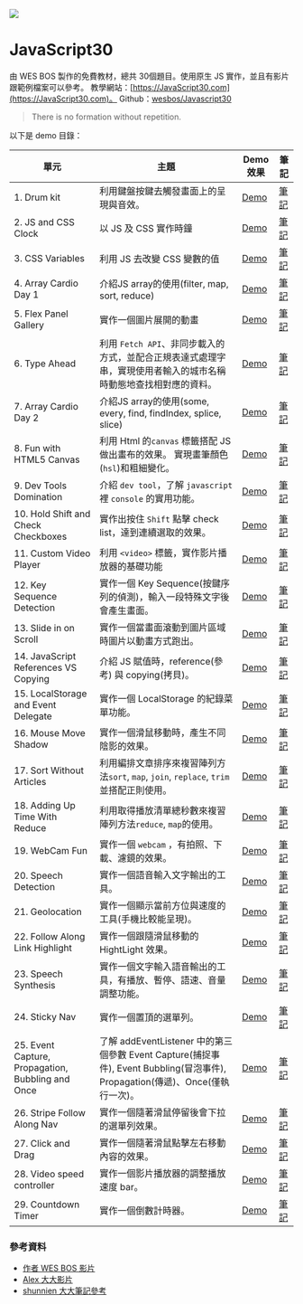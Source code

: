 ﻿![](https://javascript30.com/images/JS3-social-share.png)

# JavaScript30


由 WES BOS 製作的免費教材，總共 30個題目。使用原生 JS 實作，並且有影片跟範例檔案可以參考。
教學網站：[https://JavaScript30.com](https://JavaScript30.com)。
Github：[wesbos/Javascript30](https://github.com/wesbos/JavaScript30)

> There is no formation without repetition.

以下是 demo 目錄：

| 單元                                              | 主題                                                                                                                          | Demo效果                                                                                                                | 筆記                                                                                                                                        |
| ------------------------------------------------- | ----------------------------------------------------------------------------------------------------------------------------- | ----------------------------------------------------------------------------------------------------------------------- | ------------------------------------------------------------------------------------------------------------------------------------------- |
| 1. Drum kit                                       | 利用鍵盤按鍵去觸發畫面上的呈現與音效。                                                                                        | [Demo](https://hazelhsieh.github.io/JavaScript30/01%20-%20JavaScript%20Drum%20Kit/)                                     | [筆記](https://github.com/HazelHsieh/JavaScript30/tree/main/01%20-%20JavaScript%20Drum%20Kit/README.md)                                     |
| 2. JS and CSS Clock                               | 以 JS 及 CSS 實作時鐘                                                                                                         | [Demo](https://hazelhsieh.github.io/JavaScript30/02%20-%20JS%20and%20CSS%20Clock/)                                      | [筆記](https://github.com/HazelHsieh/JavaScript30/blob/main/02%20-%20JS%20and%20CSS%20Clock/README.md)                                      |
| 3. CSS Variables                                  | 利用 JS 去改變 CSS 變數的值                                                                                                   | [Demo](https://hazelhsieh.github.io/JavaScript30/03%20-%20CSS%20Variables/)                                             | [筆記](https://github.com/HazelHsieh/JavaScript30/tree/main/03%20-%20CSS%20Variables/README.md)                                             |
| 4. Array Cardio Day 1                             | 介紹JS array的使用(filter, map, sort, reduce)                                                                                 | [Demo](https://hazelhsieh.github.io/JavaScript30/04%20-%20Array%20Cardio%20Day%201/)                                    | [筆記](https://github.com/HazelHsieh/JavaScript30/tree/main/04%20-%20Array%20Cardio%20Day%201/README.md)                                    |
| 5. Flex Panel Gallery                             | 實作一個圖片展開的動畫                                                                                                        | [Demo](https://hazelhsieh.github.io/JavaScript30/05%20-%20Flex%20Panel%20Gallery/)                                      | [筆記](https://github.com/HazelHsieh/JavaScript30/tree/main/05%20-%20Flex%20Panel%20Gallery/README.md)                                      |
| 6. Type Ahead                                     | 利用 `Fetch API`、非同步載入的方式，並配合正規表達式處理字串，實現使用者輸入的城市名稱時動態地查找相對應的資料。              | [Demo](https://hazelhsieh.github.io/JavaScript30/06%20-%20Type%20Ahead/)                                                | [筆記](https://github.com/HazelHsieh/JavaScript30/tree/main/06%20-%20Type%20Ahead/README.md)                                                |
| 7. Array Cardio Day 2                             | 介紹JS array的使用(some, every, find, findIndex, splice, slice)                                                               | [Demo](https://hazelhsieh.github.io/JavaScript30/07%20-%20Array%20Cardio%20Day%202/)                                    | [筆記](https://github.com/HazelHsieh/JavaScript30/tree/main/07%20-%20Array%20Cardio%20Day%202/README.md)                                    |
| 8. Fun with HTML5 Canvas                          | 利用 Html 的`canvas` 標籤搭配 JS 做出畫布的效果。 實現畫筆顏色(`hsl`)和粗細變化。                                             | [Demo](https://hazelhsieh.github.io/JavaScript30/08%20-%20Fun%20with%20HTML5%20Canvas/)                                 | [筆記](https://github.com/HazelHsieh/JavaScript30/tree/main/08%20-%20Fun%**20with**%20HTML5%20Canvas/README.md)                             |
| 9. Dev Tools Domination                           | 介紹 `dev tool`，了解 `javascript` 裡 `console` 的實用功能。                                                                  | [Demo](https://hazelhsieh.github.io/JavaScript30/09%20-%20Dev%20Tools%20Domination/)                                    | [筆記](https://github.com/HazelHsieh/JavaScript30/tree/main/09%20-%20Dev%20Tools%20Domination/README.md)                                    |
| 10. Hold Shift and Check Checkboxes               | 實作出按住 `Shift` 點擊 check list，達到連續選取的效果。                                                                      | [Demo](https://hazelhsieh.github.io/JavaScript30/10%20-%20Hold%20Shift%20and%20Check%20Checkboxes/)                     | [筆記](https://github.com/HazelHsieh/JavaScript30/tree/main/10%20-%20Hold%20Shift%20and%20Check%20Checkboxes/README.md)                     |
| 11. Custom Video Player                           | 利用 `<video>` 標籤，實作影片播放器的基礎功能                                                                                 | [Demo](https://hazelhsieh.github.io/JavaScript30/11%20-%20Custom%20Video%20Player/)                                     | [筆記](https://github.com/HazelHsieh/JavaScript30/tree/main/11%20-%20Custom%20Video%20Player/README.md)                                     |
| 12. Key Sequence Detection                        | 實作一個 Key Sequence(按鍵序列的偵測)，輸入一段特殊文字後會產生畫面。                                                         | [Demo](https://hazelhsieh.github.io/JavaScript30/12%20-%20Key%20Sequence%20Detection/)                                  | [筆記](https://github.com/HazelHsieh/JavaScript30/tree/main/12%20-%20Key%20Sequence%20Detection/README.md)                                  |
| 13. Slide in on Scroll                            | 實作一個當畫面滾動到圖片區域時圖片以動畫方式跑出。                                                                            | [Demo](https://hazelhsieh.github.io/JavaScript30/13%20-%20Slide%20in%20on%20Scroll/)                                    | [筆記](https://github.com/HazelHsieh/JavaScript30/tree/main/13%20-%20Slide%20in%20on%20Scroll/README.md)                                    |
| 14. JavaScript References VS Copying              | 介紹 JS 賦值時，reference(參考) 與 copying(拷貝)。                                                                            | [Demo](https://hazelhsieh.github.io/JavaScript30/14%20-%20JavaScript%20References%20VS%20Copying/)                      | [筆記](https://github.com/HazelHsieh/JavaScript30/tree/main/14%20-%20JavaScript%20References%20VS%20Copying/README.md)                      |
| 15. LocalStorage and Event Delegate               | 實作一個 LocalStorage 的紀錄菜單功能。                                                                                        | [Demo](https://hazelhsieh.github.io/JavaScript30/15%20-%20LocalStorage/)                                                | [筆記](https://github.com/HazelHsieh/JavaScript30/tree/main/15%20-%20LocalStorage/README.md)                                                |
| 16. Mouse Move Shadow                             | 實作一個滑鼠移動時，產生不同陰影的效果。                                                                                      | [Demo](https://hazelhsieh.github.io/JavaScript30/16%20-%20Mouse%20Move%20Shadow/)                                       | [筆記](https://github.com/HazelHsieh/JavaScript30/tree/main/16%20-%20Mouse%20Move%20Shadow/README.md)                                       |
| 17. Sort Without Articles                         | 利用編排文章排序來複習陣列方法`sort`, `map`, `join`, `replace`, `trim` 並搭配正則使用。                                       | [Demo](https://hazelhsieh.github.io/JavaScript30/17%20-%20Sort%20Without%20Articles/)                                   | [筆記](https://github.com/HazelHsieh/JavaScript30/tree/main/17%20-%20Sort%20Without%20Articles/README.md)                                   |
| 18. Adding Up Time With Reduce                    | 利用取得播放清單總秒數來複習陣列方法`reduce`, `map`的使用。                                                                   | [Demo](https://hazelhsieh.github.io/JavaScript30/18%20-%20Adding%20Up%20Times%20with%20Reduce/)                         | [筆記](https://github.com/HazelHsieh/JavaScript30/tree/main/18%20-%20Adding%20Up%20Times%20with%20Reduce/README.md)                         |
| 19. WebCam Fun                                    | 實作一個 `webcam` ，有拍照、下載、濾鏡的效果。                                                                                | [Demo](https://hazelhsieh.github.io/JavaScript30/19%20-%20Webcam%20Fun/)                                                | [筆記](https://github.com/HazelHsieh/JavaScript30/tree/main/19%20-%20Webcam%20Fun/README.md)                                                |
| 20. Speech Detection                              | 實作一個語音輸入文字輸出的工具。                                                                                              | [Demo](https://hazelhsieh.github.io/JavaScript30/20%20-%20Speech%20Detection/)                                          | [筆記](https://github.com/HazelHsieh/JavaScript30/tree/main/20%20-%20Speech%20Detection/README.md)                                          |
| 21. Geolocation                                   | 實作一個顯示當前方位與速度的工具(手機比較能呈現)。                                                                            | [Demo](https://hazelhsieh.github.io/JavaScript30/21%20-%20Geolocation/)                                                 | [筆記](https://github.com/HazelHsieh/JavaScript30/tree/main/21%20-%20Geolocation/README.md)                                                 |
| 22. Follow Along Link Highlight                   | 實作一個跟隨滑鼠移動的 HightLight 效果。                                                                                      | [Demo](https://hazelhsieh.github.io/JavaScript30/22%20-%20Follow%20Along%20Link%20Highlighter/)                         | [筆記](https://github.com/HazelHsieh/JavaScript30/tree/main/22%20-%20Follow%20Along%20Link%20Highlighter/README.md)                         |
| 23. Speech Synthesis                              | 實作一個文字輸入語音輸出的工具，有播放、暫停、語速、音量調整功能。                                                            | [Demo](https://hazelhsieh.github.io/JavaScript30/23%20-%20Speech%20Synthesis/)                                          | [筆記](https://github.com/HazelHsieh/JavaScript30/tree/main/23%20-%20Speech%20Synthesis/README.md)                                          |
| 24. Sticky Nav                                    | 實作一個置頂的選單列。                                                                                                        | [Demo](https://hazelhsieh.github.io/JavaScript30/24%20-%20Sticky%20Nav/)                                                | [筆記](https://github.com/HazelHsieh/JavaScript30/tree/main/24%20-%20Sticky%20Nav/README.md)                                                |
| 25. Event Capture, Propagation, Bubbling and Once | 了解 addEventListener 中的第三個參數 Event Capture(捕捉事件), Event Bubbling(冒泡事件), Propagation(傳遞)、Once(僅執行一次)。 | [Demo](https://hazelhsieh.github.io/JavaScript30/25%20-%20Event%20Capture%2C%20Propagation%2C%20Bubbling%20and%20Once/) | [筆記](https://github.com/HazelHsieh/JavaScript30/tree/main/25%20-%20Event%20Capture%2C%20Propagation%2C%20Bubbling%20and%20Once/README.md) |
| 26. Stripe Follow Along Nav                       | 實作一個隨著滑鼠停留後會下拉的選單列效果。                                                                                    | [Demo](https://hazelhsieh.github.io/JavaScript30/26%20-%20Stripe%20Follow%20Along%20Nav/)                               | [筆記](https://github.com/HazelHsieh/JavaScript30/tree/main/26%20-%20Stripe%20Follow%20Along%20Nav/README.md)                               |
| 27. Click and Drag                                | 實作一個隨著滑鼠點擊左右移動內容的效果。                                                                                      | [Demo](https://hazelhsieh.github.io/JavaScript30/27%20-%20Click%20and%20Drag/)                                          | [筆記](https://github.com/HazelHsieh/JavaScript30/tree/main/27%20-%20Click%20and%20Drag/README.md)                                          |
| 28. Video speed controller                        | 實作一個影片播放器的調整播放速度 bar。                                                                                        | [Demo](https://hazelhsieh.github.io/JavaScript30/28%20-%20Video%20Speed%20Controller/)                                  | [筆記](https://github.com/HazelHsieh/JavaScript30/tree/main/28%20-%20Video%20Speed%20Controller/README.md)                                  |
| 29. Countdown Timer                               | 實作一個倒數計時器。                                                                                                          | [Demo](https://hazelhsieh.github.io/JavaScript30/29%20-%20Countdown%20Timer/)                                           | [筆記](https://github.com/HazelHsieh/JavaScript30/tree/main/29%20-%20Countdown%20Timer/README.md)                                           |




### 參考資料

- [作者 WES BOS 影片](https://www.youtube.com/playlist?list=PLu8EoSxDXHP6CGK4YVJhL_VWetA865GOH)
- [Alex 大大影片](https://www.youtube.com/playlist?list=PLEfh-m_KG4dYbxVoYDyT_fmXZHnuKg2Fq)
- [shunnien 大大筆記參考](https://shunnien.github.io/JavaScript30day/)